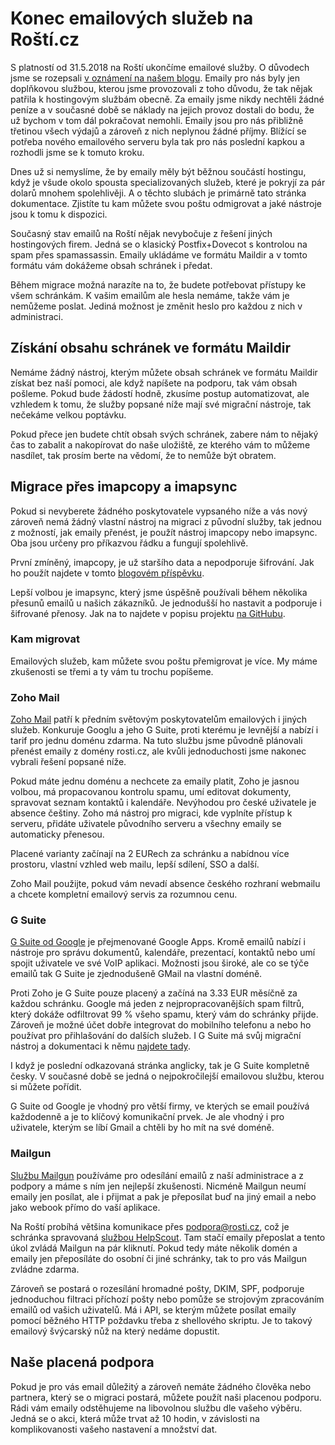 # Konec emailových služeb na Roští.cz

S platností od 31.5.2018 na Roští ukončíme emailové služby. O důvodech jsme se rozepsali [v oznámení na našem blogu](http://blog.rosti.cz/dulezite-zmeny-na-rosti/). Emaily pro nás byly jen doplňkovou službou, kterou jsme provozovali z toho důvodu, že tak nějak patřila k hostingovým službám obecně. Za emaily jsme nikdy nechtěli žádné peníze a v současné době se náklady na jejich provoz dostali do bodu, že už bychom v tom dál pokračovat nemohli. Emaily jsou pro nás přibližně třetinou všech výdajů a zároveň z nich neplynou žádné příjmy. Blížící se potřeba nového emailového serveru byla tak pro nás poslední kapkou a rozhodli jsme se k tomuto kroku.

Dnes už si nemyslíme, že by emaily měly být běžnou součástí hostingu, když je všude okolo spousta specializovaných služeb, které je pokryjí za pár dolarů mnohem spolehlivěji. A o těchto slubách je primárně tato stránka dokumentace. Zjistíte tu kam můžete svou poštu odmigrovat a jaké nástroje jsou k tomu k dispozici.

Současný stav emailů na Roští nějak nevybočuje z řešení jiných hostingových firem. Jedná se o klasický Postfix+Dovecot s kontrolou na spam přes spamassassin. Emaily ukládáme ve formátu Maildir a v tomto formátu vám dokážeme obsah schránek i předat.

Během migrace možná narazíte na to, že budete potřebovat přístupy ke všem schránkám. K vašim emailům ale hesla nemáme, takže vám je nemůžeme poslat. Jediná možnost je změnit heslo pro každou z nich v administraci.

## Získání obsahu schránek ve formátu Maildir

Nemáme žádný nástroj, kterým můžete obsah schránek ve formátu Maildir získat bez naší pomoci, ale když napíšete na podporu, tak vám obsah pošleme. Pokud bude žádostí hodně, zkusíme postup automatizovat, ale vzhledem k tomu, že služby popsané níže mají své migrační nástroje, tak nečekáme velkou poptávku.

Pokud přece jen budete chtít obsah svých schránek, zabere nám to nějaký čas to zabalit a nakopírovat do naše uložiště, ze kterého vám to můžeme nasdílet, tak prosím berte na vědomí, že to nemůže být obratem.

## Migrace přes imapcopy a imapsync

Pokud si nevyberete žádného poskytovatele vypsaného níže a vás nový zároveň nemá žádný vlastní nástroj na migraci z původní služby, tak jednou z možností, jak emaily přenést, je použít nástroj imapcopy nebo imapsync. Oba jsou určeny pro příkazvou řádku a fungují spolehlivě.

První zmíněný, imapcopy, je už staršího data a nepodporuje šifrování. Jak ho použít najdete v tomto [blogovém příspěvku](https://manurevah.com/blah/en/p/Migrate-emails-with-Imapcopy).

Lepší volbou je imapsync, který jsme úspěšně používali během několika přesunů emailů u našich zákazníků. Je jednodušší ho nastavit a podporuje i šifrované přenosy. Jak na to najdete v popisu projektu [na GitHubu](https://github.com/imapsync/imapsync).

### Kam migrovat

Emailových služeb, kam můžete svou poštu přemigrovat je více. My máme zkušenosti se třemi a ty vám tu trochu popíšeme.

### Zoho Mail

[Zoho Mail](https://www.zoho.eu/mail/) patří k předním světovým poskytovatelům emailových i jiných služeb. Konkuruje Googlu a jeho G Suite, proti kterému je levnější a nabízí i tarif pro jednu doménu zdarma. Na tuto službu jsme původně plánovali přenést emaily z domény rosti.cz, ale kvůli jednoduchosti jsme nakonec vybrali řešení popsané níže.

Pokud máte jednu doménu a nechcete za emaily platit, Zoho je jasnou volbou, má propacovanou kontrolu spamu, umí editovat dokumenty, spravovat seznam kontaktů i kalendáře. Nevýhodou pro české uživatele je absence češtiny. Zoho má nástroj pro migraci, kde vyplníte přístup k serveru, přidáte uživatele původního serveru a všechny emaily se automaticky přenesou.

Placené varianty začínají na 2 EURech za schránku a nabídnou více prostoru, vlastní vzhled web mailu, lepší sdílení, SSO a další. 

Zoho Mail použijte, pokud vám nevadí absence českého rozhraní webmailu a chcete kompletní emailový servis za rozumnou cenu.

### G Suite

[G Suite od Google](https://gsuite.google.com/index.html) je přejmenované Google Apps. Kromě emailů nabízí i nástroje pro správu dokumentů, kalendáře, prezentací, kontaktů nebo umí spojit uživatele ve své VoIP aplikaci. Možnosti jsou široké, ale co se týče emailů tak G Suite je zjednodušeně GMail na vlastní doméně.

Proti Zoho je G Suite pouze placený a začíná na 3.33 EUR měsíčně za každou schránku. Google má jeden z nejpropracovanějších spam filtrů, který dokáže odfiltrovat 99 % všeho spamu, který vám do schránky přijde. Zároveň je možné účet dobře integrovat do mobilního telefonu a nebo ho používat pro přihlašování do dalších služeb. I G Suite má svůj migrační nástroj a dokumentaci k němu [najdete tady](https://support.google.com/a/answer/6351474?hl=en).

I když je poslední odkazovaná stránka anglicky, tak je G Suite kompletně česky. V současné době se jedná o nejpokročilejší emailovou službu, kterou si můžete pořídit.

G Suite od Google je vhodný pro větší firmy, ve kterých se email používá každodenně a je to klíčový komunikační prvek. Je ale vhodný i pro uživatele, kterým se líbí Gmail a chtěli by ho mít na své doméně.

### Mailgun

[Službu Mailgun](https://www.mailgun.com/) používáme pro odesílání emailů z naší administrace a z podpory a máme s ním jen nejlepší zkušenosti. Nicméně Mailgun neumí emaily jen posílat, ale i přijmat a pak je přeposílat buď na jiný email a nebo jako webook přímo do vaší aplikace.

Na Roští probíhá většina komunikace přes podpora@rosti.cz, což je schránka spravovaná [službou HelpScout](https://www.helpscout.net/). Tam stačí emaily přeposlat a tento úkol zvládá Mailgun na pár kliknutí. Pokud tedy máte několik domén a emaily jen přeposíláte do osobní či jiné schránky, tak to pro vás Mailgun zvládne zdarma.

Zároveň se postará o rozesílání hromadné pošty, DKIM, SPF, podporuje jednoduchou filtraci příchozí pošty nebo pomůže se strojovým zpracováním emailů od vašich uživatelů. Má i API, se kterým můžete posílat emaily pomocí běžného HTTP poždavku třeba z shellového skriptu. Je to takový emailový švýcarský nůž na který nedáme dopustit.

## Naše placená podpora

Pokud je pro vás email důležitý a zároveň nemáte žádného člověka nebo partnera, který se o migraci postará, můžete použít naši placenou podporu. Rádi vám emaily odstěhujeme na libovolnou službu dle vašeho výběru. Jedná se o akci, která může trvat až 10 hodin, v závislosti na komplikovanosti vašeho nastavení a množství dat.
